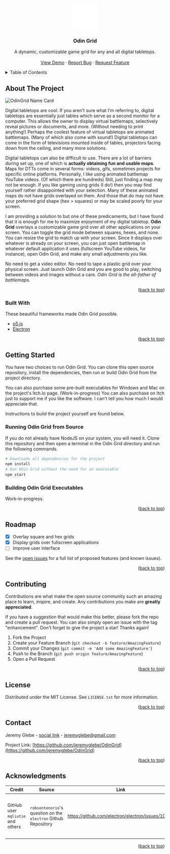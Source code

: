 <div id="top"></div>

<!-- PROJECT LOGO -->
<br />
<div align="center">
  <a href="https://github.com/jeremyglebe/OdinGrid">
    <img src="images/logo.png" alt="Logo" width="80" height="80">
  </a>

  <h3 align="center">Odin Grid</h3>

  <p align="center">
    A dynamic, customizable game grid for any and all digital tabletops.
    <br />
    <br />
    <a href="https://github.com/jeremyglebe/OdinGrid">View Demo</a>
    ·
    <a href="https://github.com/jeremyglebe/OdinGrid/issues">Report Bug</a>
    ·
    <a href="https://github.com/jeremyglebe/OdinGrid/issues">Request Feature</a>
  </p>
</div>



<!-- TABLE OF CONTENTS -->
<details>
  <summary>Table of Contents</summary>
  <ol>
    <li>
      <a href="#about-the-project">About The Project</a>
      <ul>
        <li><a href="#built-with">Built With</a></li>
      </ul>
    </li>
    <li>
      <a href="#getting-started">Getting Started</a>
      <ul>
        <li><a href="#prerequisites">Prerequisites</a></li>
        <li><a href="#installation">Installation</a></li>
      </ul>
    </li>
    <li><a href="#usage">Usage</a></li>
    <li><a href="#roadmap">Roadmap</a></li>
    <li><a href="#contributing">Contributing</a></li>
    <li><a href="#license">License</a></li>
    <li><a href="#contact">Contact</a></li>
    <li><a href="#acknowledgments">Acknowledgments</a></li>
  </ol>
</details>



<!-- ABOUT THE PROJECT -->
## About The Project

![OdinGrid Name Card](https://example.com)

Digital tabletops are cool. If you aren't sure what I'm referring to, digital tabletops are essentially just tables
which serve as a second monitor for a computer. This allows the owner to display virtual battlemaps, selectively reveal
pictures or documents, and more. (Without needing to print anything!) Perhaps the coolest feature of virtual tabletops
are animated battlemaps. (Many of which also come with sound!) Digital tabletops can come in the form of televisions
mounted inside of tables, projectors facing down from the ceiling, and many more solutions.

Digital tabletops can also be difficult to use. There are a lot of barriers during set up, one of which is
**actually obtaining fun and usable maps**. Maps for DTTs come in several forms: videos, gifs, sometimes projects for
specific online platforms. Personally, I like using animated battlemap YouTube videos. (Of which there are hundreds)
Still, just finding a map may not be enough. If you like gaming using grids (I do!) then you may find yourself rather
disappointed with your selection. Many of these animated maps do not have grids overlayed on them. And those that do
may not have your preferred grid shape (hex > squares) or may be scaled poorly for your screen.

I am providing a solution to but one of these predicaments, but I have found that it is enough for me to maximize
enjoyment of my digital tabletop. **Odin Grid** overlays a customizable game grid over all other applications on your
screen. You can toggle the grid mode between squares, hexes, and none. You can resize the grid to match up with your
screen. Since it displays over whatever is already on your screen, you can just open battlemap in whatever default
application it uses (fullscreen YouTube videos, for instance), open Odin Grid, and make any small adjustments you like.

No need to get a video editor. No need to tape a plastic grid over your physical screen. Just launch Odin Grid and you
are good to play, switching between videos and images without a care. *Odin Grid is the all-father of battlemaps.*

<p align="right">(<a href="#top">back to top</a>)</p>



### Built With

These beautiful frameworks made Odin Grid possible.

* [p5.js](https://p5js.org/)
* [Electron](https://www.electronjs.org/)

<p align="right">(<a href="#top">back to top</a>)</p>



<!-- GETTING STARTED -->
## Getting Started

You have two choices to run Odin Grid. You can clone this open source repository, install the dependencies, then
run or build Odin Grid from the project directory.

You can also purchase some pre-built executables for Windows and
Mac on the project's Itch.Io page. (Work-in-progress) You can also purchase on Itch just to support me if you like
the software. I can't tell you how much I would appreciate that.

Instructions to build the project yourself are found below.

### Running Odin Grid from Source

If you do not already have NodeJS on your system, you will need it. Clone this repository and then open a terminal
in the Odin Grid directory and run the following commands.

```sh
# Downloads all dependencies for the project
npm install
# Run Odin Grid without the need for an executable
npm start
```

### Building Odin Grid Executables

Work-in-progress.

<p align="right">(<a href="#top">back to top</a>)</p>



<!-- ROADMAP -->
## Roadmap

- [x] Overlay square and hex grids
- [x] Display grids over fullscreen applications
- [ ] Improve user interface

See the [open issues](https://github.com/jeremyglebe/OdinGrid/issues) for a full list of proposed features (and known issues).

<p align="right">(<a href="#top">back to top</a>)</p>



<!-- CONTRIBUTING -->
## Contributing

Contributions are what make the open source community such an amazing place to learn, inspire, and create. Any contributions you make are **greatly appreciated**.

If you have a suggestion that would make this better, please fork the repo and create a pull request. You can also simply open an issue with the tag "enhancement".
Don't forget to give the project a star! Thanks again!

1. Fork the Project
2. Create your Feature Branch (`git checkout -b feature/AmazingFeature`)
3. Commit your Changes (`git commit -m 'Add some AmazingFeature'`)
4. Push to the Branch (`git push origin feature/AmazingFeature`)
5. Open a Pull Request

<p align="right">(<a href="#top">back to top</a>)</p>



<!-- LICENSE -->
## License

Distributed under the MIT License. See `LICENSE.txt` for more information.

<p align="right">(<a href="#top">back to top</a>)</p>



<!-- CONTACT -->
## Contact

Jeremy Glebe - [social link]() - jeremyglebe@gmail.com

Project Link: [https://github.com/jeremyglebe/OdinGrid](https://github.com/jeremyglebe/OdinGrid)

<p align="right">(<a href="#top">back to top</a>)</p>



<!-- ACKNOWLEDGMENTS -->
## Acknowledgments

| Credit                            | Source                                                         | Link                                              | Description                                                        |
| --------------------------------- | -------------------------------------------------------------- | ------------------------------------------------- | ------------------------------------------------------------------ |
| GitHub user `mqliutie` and others | `robsontenorio`'s question on the `electron` Github Repository | https://github.com/electron/electron/issues/10078 | How to display an electron window over fullscreen apps? (Overlays) |

<p align="right">(<a href="#top">back to top</a>)</p>
